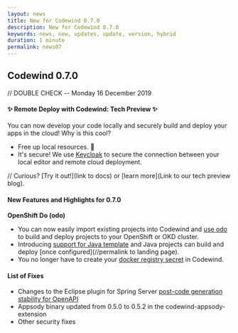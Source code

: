 ```yaml
---
layout: news
title: New for Codewind 0.7.0
description: New for Codewind 0.7.0
keywords: news, new, updates, update, version, hybrid
duration: 1 minute
permalink: news07
---
```


## Codewind 0.7.0
// DOUBLE CHECK -- Monday 16 December 2019

#### :sparkles: Remote Deploy with Codewind: Tech Preview :sparkles:

You can now develop your code locally and securely build and deploy your apps in the cloud! Why is this cool?
- Free up local resources. :clap:
- It's secure! We use [Keycloak](https://keycloak.org/) to secure the connection between your local editor and remote cloud deployment.

// Curious? [Try it out!](link to docs) or [learn more](Link to our tech preview blog).

#### New Features and Highlights for 0.7.0

**OpenShift Do (odo)**
- You can now easily import existing projects into Codewind and [use odo](https://github.com/eclipse/codewind/issues/1115) to build and deploy projects to your OpenShift or OKD cluster.
- Introducing [support for Java template](https://github.com/eclipse/codewind/issues/450) and Java projects can build and deploy [once configured](//permalink to landing page).
- You no longer have to create your [docker registry secret](https://github.com/eclipse/codewind/issues/665) in Codewind.


#### List of Fixes
- Changes to the Eclipse plugin for Spring Server [post-code generation stability for OpenAPI](https://github.com/eclipse/codewind/issues/1116)
- Appsody binary updated from 0.5.0 to 0.5.2 in the codewind-appsody-extension
- Other security fixes